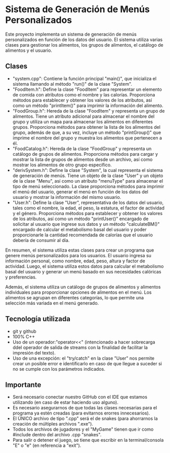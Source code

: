 # Sistema de Generación de Menús Personalizados

Este proyecto implementa un sistema de generación de menús personalizados en función de los datos del usuario. El sistema utiliza varias clases para gestionar los alimentos, los grupos de alimentos, el catálogo de alimentos y el usuario.

## Clases

* "system.cpp": Contiene la función principal "main()", que inicializa el sistema llamando al método "run()" de la clase "System".
* "FoodItem.h": Define la clase "FoodItem" para representar un elemento de comida con atributos como el nombre y las calorías. Proporciona métodos para establecer y obtener los valores de los atributos, así como un método "printItem()" para imprimir la información del alimento.
* "FoodGroup.h": Hereda de la clase "FoodItem" y representa un grupo de alimentos. Tiene un atributo adicional para almacenar el nombre del grupo y utiliza un mapa para almacenar los alimentos en diferentes grupos. Proporciona métodos para obtener la lista de los alimentos del grupo, además de que, a su vez, incluye un método "printGroup()" que imprime el nombre del grupo y muestra los alimentos que pertenecen a él.
* "FoodCatalog.h": Hereda de la clase "FoodGroup" y representa un catálogo de grupos de alimentos. Proporciona métodos para cargar y mostrar la lista de grupos de alimentos desde un archivo, así como mostrar los alimentos de otro grupo específico.
* "derivSystem.h": Define la clase "System", la cual representa el sistema de generación de menús. Tiene un objeto de la clase "User" y un objeto de la clase "Menu", así como un atributo "menuType" para almacenar el tipo de menú seleccionado. La clase proporciona métodos para imprimir el menú del usuario, generar el menú en función de los datos del usuario y mostrar la información del mismo usuario.
* "User.h": Define la clase "User", representativa de los datos del usuario, tales como el nombre, la edad, el peso, la estatura, el factor de actividad y el género. Proporciona métodos para establecer y obtener los valores de los atributos, así como un método "printUser()" encargado de solicitar al usuario que ingrese sus datos y un método "calculateBM()" encargado de calcular el metabolismo basal del usuario y poder proporcionarle la cantidad recomendada de calorías que el usuario debería de consumir al día.

En resumen, el sistema utiliza estas clases para crear un programa que genere menús personalizados para los usuarios. El usuario ingresa su información personal, como nombre, edad, peso, altura y factor de actividad. Luego, el sistema utiliza estos datos para calcular el metabolismo basal del usuario y generar un menú basado en sus necesidades calóricas y preferencias.

Además, el sistema utiliza un catálogo de grupos de alimentos y alimentos individuales para proporcionar opciones de alimentos en el menú. Los alimentos se agrupan en diferentes categorías, lo que permite una selección más variada en el menú generado.

## Tecnología utilizada

* git y github
* 100% C++
* Uso de un operador:"operator<<" (intencionado a hacer sobrecarga ddel operador de salida de streams con la finalidad de facilitar la impresión del texto).
* Uso de una excepción: el "try/catch" en la clase "User" nos permite crear un posible error e identificarlo en caso de que llegue a suceder si no se cumple con los parámetros indicados.

## Importante

* Será necesario conectar nuestro GitHub con el IDE que estamos utilizando (en caso de estar haciendo uso alguno).
* Es necesario asegurarnos de que todas las clases necesarias para el programa ya estén creadas (para evitarnos erorres innecesarios).
* El ÚNICO archivo de tipo ".cpp" será el de snakes (para ahorrarnos la creación de múltiples archivos ".exe").
* Todos los archivos de jugadores y el "MyGame" tienen que ir como #include dentro del archivo .cpp "snakes".
* Para salir o detener el juego, se tiene que escribir en la terminal/consola "E" o "e" (en referencia a "exit").
